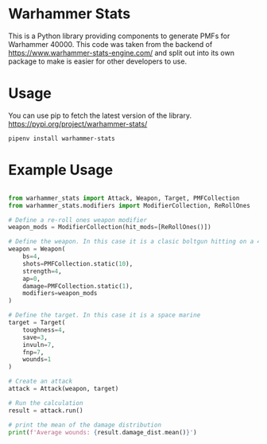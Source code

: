 # Warhammer Stats
This is a Python library providing components to generate PMFs for Warhammer 40000. This code was taken from the backend of https://www.warhammer-stats-engine.com/ and split out into its own package to make is easier for other developers to use.

# Usage
You can use pip to fetch the latest version of the library. https://pypi.org/project/warhammer-stats/

`pipenv install warhammer-stats`

# Example Usage
```python

from warhammer_stats import Attack, Weapon, Target, PMFCollection
from warhammer_stats.modifiers import ModifierCollection, ReRollOnes

# Define a re-roll ones weapon modifier
weapon_mods = ModifierCollection(hit_mods=[ReRollOnes()])

# Define the weapon. In this case it is a clasic boltgun hitting on a 4+
weapon = Weapon(
    bs=4,
    shots=PMFCollection.static(10),
    strength=4,
    ap=0,
    damage=PMFCollection.static(1),
    modifiers=weapon_mods
)

# Define the target. In this case it is a space marine
target = Target(
    toughness=4,
    save=3,
    invuln=7,
    fnp=7,
    wounds=1
)

# Create an attack
attack = Attack(weapon, target)

# Run the calculation
result = attack.run()

# print the mean of the damage distribution
print(f'Average wounds: {result.damage_dist.mean()}')

```
